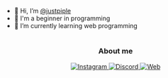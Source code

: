 - 👋 Hi, I’m [@justpiple](https://github.com/justpiple)
- 👀 I'm a beginner in programming
- 🌱 I’m currently learning web programming
#
<div align="center">
  
  ### About me
  <a href="https://instagram.com/kusindr_" target="_blank"> 
    <img src="https://img.shields.io/badge/kusindr_-white?logo=instagram&style=square&link=https://instagram.com/kusindr_&color=8134AF&logoColor=ffffff" alt="Instagram" title="Instagram">
  </a>
  <a href="https://discord.com/users/502613851112472578" target="_blank">
    <img src="https://img.shields.io/badge/benn-white?logo=discord&style=square&link=https://discord.com/users/502613851112472578&color=5a49cc&logoColor=ffffff" alt="Discord" title="Discord">
  </a>
  <a href="https://masben.studio" target="_blank">
    <img src="https://img.shields.io/badge/🔗 masben.studio-blue?style=square&link=https://masben.studio" alt="Web" title="Web">
  </a>
</div>
<!---
justpiple/justpiple is a ✨ special ✨ repository because its `README.md` (this file) appears on your GitHub profile.
You can click the Preview link to take a look at your changes.
--->
